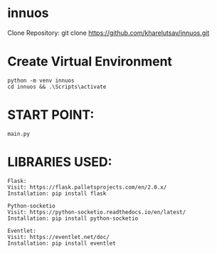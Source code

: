 # innuos
Clone Repository: git clone https://github.com/kharelutsav/innuos.git

# Create Virtual Environment
    python -m venv innuos
    cd innuos && .\Scripts\activate

# START POINT:
    main.py

# LIBRARIES USED:
    Flask:
    Visit: https://flask.palletsprojects.com/en/2.0.x/
    Installation: pip install flask

    Python-socketio
    Visit: https://python-socketio.readthedocs.io/en/latest/
    Installation: pip install python-socketio

    Eventlet:
    Visit: https://eventlet.net/doc/
    Installation: pip install eventlet

